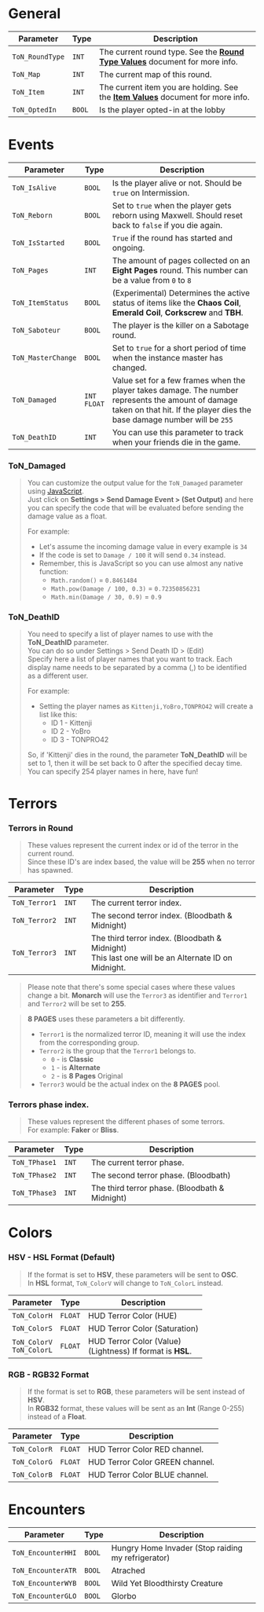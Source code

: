 # General
Parameter        | Type    | Description
-----------------|---------|--------------------------
`ToN_RoundType`  | `INT`   | The current round type. See the [**Round Type Values**](OSC_RoundType.md) document for more info.
`ToN_Map`        | `INT`   | The current map of this round.
`ToN_Item`       | `INT`   | The current item you are holding. See the [**Item Values**](OSC_Items.md) document for more info.
`ToN_OptedIn`    | `BOOL`  | Is the player opted-in at the lobby

# Events
Parameter        | Type    | Description
-----------------|---------|--------------------------
`ToN_IsAlive`    | `BOOL`  | Is the player alive or not. Should be `true` on Intermission.
`ToN_Reborn`     | `BOOL`  | Set to `true` when the player gets reborn using Maxwell. Should reset back to `false` if you die again.
`ToN_IsStarted`  | `BOOL`  | `True` if the round has started and ongoing.
`ToN_Pages`      | `INT`   | The amount of pages collected on an **Eight Pages** round. This number can be a value from `0` to `8`
`ToN_ItemStatus` | `BOOL`  | (Experimental) Determines the active status of items like the **Chaos Coil**, **Emerald Coil**, **Corkscrew** and **TBH**.
`ToN_Saboteur`   | `BOOL`  | The player is the killer on a Sabotage round.
`ToN_MasterChange` | `BOOL` | Set to `true` for a short period of time when the instance master has changed.
`ToN_Damaged`    | `INT`<br>`FLOAT`   | Value set for a few frames when the player takes damage. The number represents the amount of damage taken on that hit. If the player dies the base damage number will be `255`
`ToN_DeathID`    | `INT`   | You can use this parameter to track when your friends die in the game.

### ToN_Damaged
> You can customize the output value for the `ToN_Damaged` parameter using [JavaScript](https://developer.mozilla.org/en-US/docs/Web/JavaScript).<br>
> Just click on **Settings > Send Damage Event > (Set Output)** and here you can specify the code that will be evaluated before sending the damage value as a float.
>
> For example:
> - Let's assume the incoming damage value in every example is `34`
> - If the code is set to `Damage / 100` it will send `0.34` instead.
> - Remember, this is JavaScript so you can use almost any native function:
>	- `Math.random()` = `0.8461484`
>	- `Math.pow(Damage / 100, 0.3)` = `0.72350856231`
>	- `Math.min(Damage / 30, 0.9)` = `0.9`

### ToN_DeathID
> You need to specify a list of player names to use with the **ToN_DeathID** parameter.<br>
> You can do so under Settings > Send Death ID > (Edit)<br>
> Specify here a list of player names that you want to track. Each display name needs to be separated by a comma (,) to be identified as a different user.
> 
> For example:
> - Setting the player names as `Kittenji,YoBro,TONPRO42` will create a list like this:<br>
>   * ID 1 - Kittenji<br>
>   * ID 2 - YoBro<br>
>	* ID 3 - TONPRO42
>
> So, if 'Kittenji' dies in the round, the parameter **ToN_DeathID** will be set to 1, then it will be set back to 0 after the specified decay time.<br>
> You can specify 254 player names in here, have fun!

# Terrors
### Terrors in Round
> These values represent the current index or id of the terror in the current round.<br>
> Since these ID's are index based, the value will be **255** when no terror has spawned.<br>

Parameter        | Type    | Description
-----------------|---------|--------------------------
`ToN_Terror1`    | `INT`   | The current terror index.
`ToN_Terror2`    | `INT`   | The second terror index. (Bloodbath & Midnight)
`ToN_Terror3`    | `INT`   | The third terror index. (Bloodbath & Midnight)<br>This last one will be an Alternate ID on Midnight.

> Please note that there's some special cases where these values change a bit.
> **Monarch** will use the `Terror3` as identifier and `Terror1` and `Terror2` will be set to **255**.

> **8 PAGES** uses these parameters a bit differently.<br>
> - `Terror1` is the normalized terror ID, meaning it will use the index from the corresponding group.
> - `Terror2` is the group that the `Terror1` belongs to.
>	* `0` - is **Classic**
>	* `1` - is **Alternate**
>	* `2` - is **8 Pages** Original
> - `Terror3` would be the actual index on the **8 PAGES** pool.

### Terrors phase index.
> These values represent the different phases of some terrors.<br>
> For example: **Faker** or **Bliss**.

Parameter        | Type    | Description
-----------------|---------|--------------------------
`ToN_TPhase1`    | `INT`   | The current terror phase.
`ToN_TPhase2`    | `INT`   | The second terror phase. (Bloodbath)
`ToN_TPhase3`    | `INT`   | The third terror phase. (Bloodbath & Midnight)

# Colors
### HSV - HSL Format (Default)
> If the format is set to **HSV**, these parameters will be sent to **OSC**.<br>
> In **HSL** format, `ToN_ColorV` will change to `ToN_ColorL` instead.

Parameter        | Type    | Description
-----------------|---------|--------------------------
`ToN_ColorH`     | `FLOAT` | HUD Terror Color (HUE)
`ToN_ColorS`     | `FLOAT` | HUD Terror Color (Saturation)
`ToN_ColorV`<br>`ToN_ColorL`     | `FLOAT` | HUD Terror Color (Value)<br>(Lightness) If format is **HSL**.

### RGB - RGB32 Format
> If the format is set to **RGB**, these parameters will be sent instead of **HSV**.<br>
> In **RGB32** format, these values will be sent as an **Int** (Range 0-255) instead of a **Float**.

Parameter        | Type    | Description
-----------------|---------|--------------------------
`ToN_ColorR`     | `FLOAT` | HUD Terror Color RED channel.
`ToN_ColorG`     | `FLOAT` | HUD Terror Color GREEN channel.
`ToN_ColorB`     | `FLOAT` | HUD Terror Color BLUE channel.

# Encounters
Parameter          | Type    | Description
-------------------|---------|--------------------------
`ToN_EncounterHHI` | `BOOL`  | Hungry Home Invader (Stop raiding my refrigerator)
`ToN_EncounterATR` | `BOOL`  | Atrached
`ToN_EncounterWYB` | `BOOL`  | Wild Yet Bloodthirsty Creature
`ToN_EncounterGLO` | `BOOL`  | Glorbo